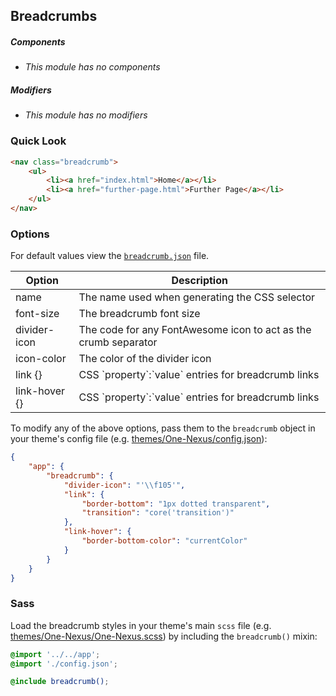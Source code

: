 ## Breadcrumbs

##### Components

* _This module has no components_

##### Modifiers

* _This module has no modifiers_

### Quick Look

```html
<nav class="breadcrumb">
    <ul>
        <li><a href="index.html">Home</a></li>
        <li><a href="further-page.html">Further Page</a></li>
    </ul>
</nav>
```

### Options

For default values view the [`breadcrumb.json`](breadcrumb.json) file.

<table class="table">
    <thead>
        <tr>
            <th>Option</th>
            <th>Description</th>
        </tr>
    </thead>
    <tbody>
        <tr>
            <td>name</td>
            <td>The name used when generating the CSS selector</td>
        </tr>
        <tr>
            <td>font-size</td>
            <td>The breadcrumb font size</td>
        </tr>
        <tr>
            <td>divider-icon</td>
            <td>The code for any FontAwesome icon to act as the crumb separator</td>
        </tr>
        <tr>
            <td>icon-color</td>
            <td>The color of the divider icon</td>
        </tr>
        <tr>
            <td>link {}</td>
            <td>CSS `property`:`value` entries for breadcrumb links</td>
        </tr>
        <tr>
            <td>link-hover {}</td>
            <td>CSS `property`:`value` entries for breadcrumb links</td>
        </tr>
    </tbody>
</table>

To modify any of the above options, pass them to the `breadcrumb` object in your theme's config file (e.g. [themes/One-Nexus/config.json](../../../themes/One-Nexus/config.json)):

```json
{
    "app": {
        "breadcrumb": {
            "divider-icon": "'\\f105'",
            "link": {
                "border-bottom": "1px dotted transparent",
                "transition": "core('transition')"
            },
            "link-hover": {
                "border-bottom-color": "currentColor"
            }
        }
    }
}
```

### Sass

Load the breadcrumb styles in your theme's main `scss` file (e.g. [themes/One-Nexus/One-Nexus.scss](../../../themes/One-Nexus/One-Nexus.scss)) by including the `breadcrumb()` mixin:

```scss
@import '../../app';
@import './config.json';

@include breadcrumb();
```